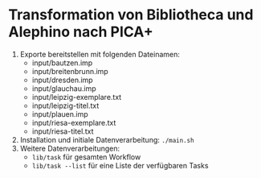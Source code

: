 # Transformation von Bibliotheca und Alephino nach PICA+

1. Exporte bereitstellen mit folgenden Dateinamen:
    * input/bautzen.imp
    * input/breitenbrunn.imp
    * input/dresden.imp
    * input/glauchau.imp
    * input/leipzig-exemplare.txt
    * input/leipzig-titel.txt
    * input/plauen.imp
    * input/riesa-exemplare.txt
    * input/riesa-titel.txt
2. Installation und initiale Datenverarbeitung: `./main.sh`
3. Weitere Datenverarbeitungen:
    * `lib/task` für gesamten Workflow
    * `lib/task --list` für eine Liste der verfügbaren Tasks
